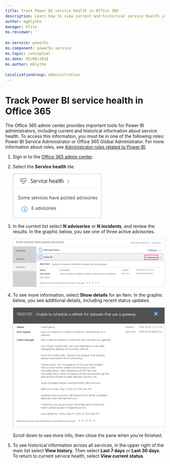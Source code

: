 ```yaml
---
title: Track Power BI service health in Office 365
description: Learn how to view current and historical service health in the Office 365 admin center.
author: mgblythe
manager: kfile
ms.reviewer: ''

ms.service: powerbi
ms.component: powerbi-service
ms.topic: conceptual
ms.date: 05/09/2018
ms.author: mblythe

LocalizationGroup: Administration
---
```


# Track Power BI service health in Office 365

The Office 365 admin center provides important tools for Power BI administrators, including current and historical information about service health. To access this information, you must be in one of the following roles: Power BI Service Administrator or Office 365 Global Administrator. For more information about roles, see [Administrator roles related to Power BI](service-admin-administering-power-bi-in-your-organization.md#administrator-roles-related-to-power-bi).


1. Sign in to the [Office 365 admin center](https://portal.office.com/adminportal).

2. Select the **Service health** tile.

    ![Service health tile](media/service-admin-health/service-health-tile.png)

3. In the current list select **N advisories** or **N incidents**, and review the results. In the graphic below, you see one of three active advisories.

    ![Active advisories](media/service-admin-health/active-advisories.png)

4. To see more information, select **Show details** for an item. In the graphic below, you see additional details, including recent status updates.

    ![Advisory details](media/service-admin-health/advisory-details.png)

    Scroll down to see more info, then close the pane when you're finished.

5. To see historical information across all services, in the upper right of the main list select **View history**. Then select **Last 7 days** or **Last 30 days**. To return to current service health, select **View current status**.